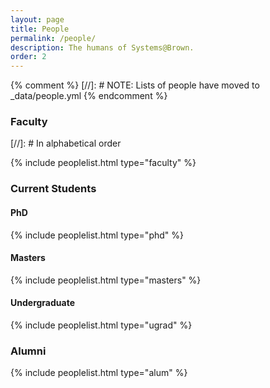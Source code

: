 ```yaml
---
layout: page
title: People
permalink: /people/
description: The humans of Systems@Brown.
order: 2
---
```


{% comment %}
[//]: # NOTE:  Lists of people have moved to _data/people.yml
{% endcomment %}


### Faculty
[//]: # In alphabetical order

{% include peoplelist.html type="faculty" %}

### Current Students
#### PhD
{% include peoplelist.html type="phd" %}

#### Masters
{% include peoplelist.html type="masters" %}

#### Undergraduate
{% include peoplelist.html type="ugrad" %}

### Alumni
{% include peoplelist.html type="alum" %}
